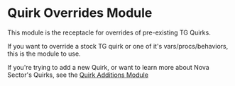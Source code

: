 # Quirk Overrides Module

This module is the receptacle for overrides of pre-existing TG Quirks.

If you want to override a stock TG quirk or one of it's vars/procs/behaviors, this is the module to use.

If you're trying to add a new Quirk, or want to learn more about Nova Sector's Quirks, see the [Quirk Additions Module](/modular_nova/modules/quirks/README.md)
